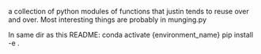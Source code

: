 a collection of python modules of functions that justin tends to reuse over and over. Most interesting things are probably in munging.py

In same dir as this README:
conda activate {environment_name}
pip install -e .
